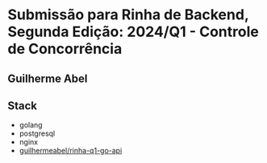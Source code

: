 # Submissão para Rinha de Backend, Segunda Edição: 2024/Q1 - Controle de Concorrência

## Guilherme Abel

## Stack

* golang
* postgresql
* nginx
* [guilhermeabel/rinha-q1-go-api](https://github.com/guilhermeabel/rinha-q1-go-api)
